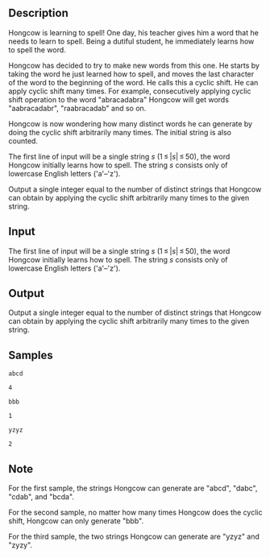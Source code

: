 ## Description

<div><p>Hongcow is learning to spell! One day, his teacher gives him a word that he needs to learn to spell. Being a dutiful student, he immediately learns how to spell the word.</p><p>Hongcow has decided to try to make new words from this one. He starts by taking the word he just learned how to spell, and moves the last character of the word to the beginning of the word. He calls this a <span class="tex-font-style-it">cyclic shift</span>. He can apply cyclic shift many times. For example, consecutively applying cyclic shift operation to the word "abracadabra" Hongcow will get words "aabracadabr", "raabracadab" and so on.</p><p>Hongcow is now wondering how many distinct words he can generate by doing the cyclic shift arbitrarily many times. The initial string is also counted.</p></div><div class="input-specification"><p>The first line of input will be a single string <span class="tex-span"><i>s</i></span> (<span class="tex-span">1 ≤ |<i>s</i>| ≤ 50</span>), the word Hongcow initially learns how to spell. The string <span class="tex-span"><i>s</i></span> consists only of lowercase English letters ('<span class="tex-font-style-tt">a</span>'–'<span class="tex-font-style-tt">z</span>').</p></div><div class="output-specification"><p>Output a single integer equal to the number of distinct strings that Hongcow can obtain by applying the cyclic shift arbitrarily many times to the given string.</p></div>

## Input

<p>The first line of input will be a single string <span class="tex-span"><i>s</i></span> (<span class="tex-span">1 ≤ |<i>s</i>| ≤ 50</span>), the word Hongcow initially learns how to spell. The string <span class="tex-span"><i>s</i></span> consists only of lowercase English letters ('<span class="tex-font-style-tt">a</span>'–'<span class="tex-font-style-tt">z</span>').</p>

## Output

<p>Output a single integer equal to the number of distinct strings that Hongcow can obtain by applying the cyclic shift arbitrarily many times to the given string.</p>

## Samples

```input1
abcd

```

```output1
4

```






```input2
bbb

```

```output2
1

```






```input3
yzyz

```

```output3
2

```




## Note

<p>For the first sample, the strings Hongcow can generate are "<span class="tex-font-style-tt">abcd</span>", "<span class="tex-font-style-tt">dabc</span>", "<span class="tex-font-style-tt">cdab</span>", and "<span class="tex-font-style-tt">bcda</span>".</p><p>For the second sample, no matter how many times Hongcow does the cyclic shift, Hongcow can only generate "<span class="tex-font-style-tt">bbb</span>".</p><p>For the third sample, the two strings Hongcow can generate are "<span class="tex-font-style-tt">yzyz</span>" and "<span class="tex-font-style-tt">zyzy</span>".</p>
